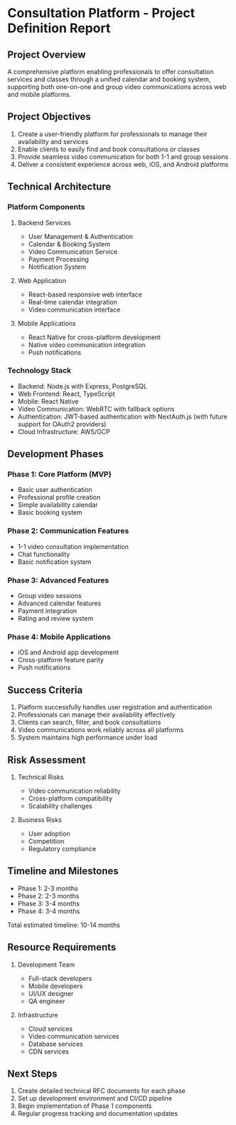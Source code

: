 # Consultation Platform - Project Definition Report

## Project Overview
A comprehensive platform enabling professionals to offer consultation services and classes through a unified calendar and booking system, supporting both one-on-one and group video communications across web and mobile platforms.

## Project Objectives
1. Create a user-friendly platform for professionals to manage their availability and services
2. Enable clients to easily find and book consultations or classes
3. Provide seamless video communication for both 1-1 and group sessions
4. Deliver a consistent experience across web, iOS, and Android platforms

## Technical Architecture

### Platform Components
1. Backend Services
   - User Management & Authentication
   - Calendar & Booking System
   - Video Communication Service
   - Payment Processing
   - Notification System

2. Web Application
   - React-based responsive web interface
   - Real-time calendar integration
   - Video communication interface

3. Mobile Applications
   - React Native for cross-platform development
   - Native video communication integration
   - Push notifications

### Technology Stack
- Backend: Node.js with Express, PostgreSQL
- Web Frontend: React, TypeScript
- Mobile: React Native
- Video Communication: WebRTC with fallback options
- Authentication: JWT-based authentication with NextAuth.js (with future support for OAuth2 providers)
- Cloud Infrastructure: AWS/GCP

## Development Phases

### Phase 1: Core Platform (MVP)
- Basic user authentication
- Professional profile creation
- Simple availability calendar
- Basic booking system

### Phase 2: Communication Features
- 1-1 video consultation implementation
- Chat functionality
- Basic notification system

### Phase 3: Advanced Features
- Group video sessions
- Advanced calendar features
- Payment integration
- Rating and review system

### Phase 4: Mobile Applications
- iOS and Android app development
- Cross-platform feature parity
- Push notifications

## Success Criteria
1. Platform successfully handles user registration and authentication
2. Professionals can manage their availability effectively
3. Clients can search, filter, and book consultations
4. Video communications work reliably across all platforms
5. System maintains high performance under load

## Risk Assessment
1. Technical Risks
   - Video communication reliability
   - Cross-platform compatibility
   - Scalability challenges

2. Business Risks
   - User adoption
   - Competition
   - Regulatory compliance

## Timeline and Milestones
- Phase 1: 2-3 months
- Phase 2: 2-3 months
- Phase 3: 3-4 months
- Phase 4: 3-4 months

Total estimated timeline: 10-14 months

## Resource Requirements
1. Development Team
   - Full-stack developers
   - Mobile developers
   - UI/UX designer
   - QA engineer

2. Infrastructure
   - Cloud services
   - Video communication services
   - Database services
   - CDN services

## Next Steps
1. Create detailed technical RFC documents for each phase
2. Set up development environment and CI/CD pipeline
3. Begin implementation of Phase 1 components
4. Regular progress tracking and documentation updates 